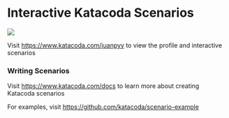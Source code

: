 # Interactive Katacoda Scenarios

[![](http://shields.katacoda.com/katacoda/juanpyv/count.svg)](https://www.katacoda.com/juanpyv "Get your profile on Katacoda.com")

Visit https://www.katacoda.com/juanpyv to view the profile and interactive scenarios

### Writing Scenarios
Visit https://www.katacoda.com/docs to learn more about creating Katacoda scenarios

For examples, visit https://github.com/katacoda/scenario-example
